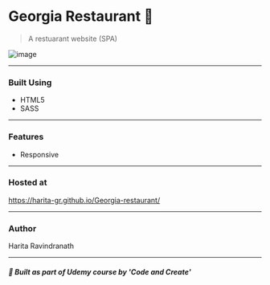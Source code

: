# Georgia Restaurant :pancakes:

> A restuarant website (SPA)

![image](https://user-images.githubusercontent.com/61909695/135427892-9b2c22be-0c4c-4699-8e28-c49107ab2008.png)

---
### Built Using
- HTML5
- SASS
---
### Features
- Responsive

---
### Hosted at
<https://harita-gr.github.io/Georgia-restaurant/>

---
### Author
Harita Ravindranath

---
#####  :pushpin: Built as part of Udemy course by 'Code and Create'
